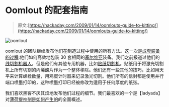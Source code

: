 # Oomlout 的配套指南

> 原文:[https://hackaday.com/2009/01/14/oomlouts-guide-to-kitting/](https://hackaday.com/2009/01/14/oomlouts-guide-to-kitting/)

![oomlout](../Images/d42fbac5f2df33df41d5c58c976dc5d9.png "oomlout")

oomlout 的团队继续发布他们在制造过程中使用的所有方法。这一次[是成套装备的过程](http://www.instructables.com/id/Open_Manufacturing_How_to_Build_30_SERB_Kits/ "Open Manufacturing - (How to Build 30 (SERB) Kits)"):他们如何高效地包装 30 套相同的[塞尔维亚](http://hackaday.com/2008/11/22/simple-servo-bot-plans/ "Simple servo bot plans  - Hack a Day")装备。我们之前报道过他们的[线切割机器人](http://hackaday.com/2009/01/03/automated-wire-cutter-and-stripper/ "Automated wire cutter and stripper  - Hack a Day")，但是他们有其他专用机器，比如[贴纸切割机](http://www.thingiverse.com/thing:276 "Sticker Sheet Measurer by oomlout - Thingiverse")。贴纸用于将激光切割机上所有切割的丙烯酸片作为一个整体移除。他们还有一些其他的技巧，比如用天平来计算螺栓数量，用鸡蛋计时器来记录激光切割。他们所有的信封都是使用并行端口喷墨打印的，这种喷墨打印已经被修改为适用于任何厚度的纸张。

我们喜欢黑客不厌其烦地发布他们过程的细节。我们最喜欢的一个是【ladyada】对[薄荷提神剂是如何产生的](http://www.ladyada.net/make/mintyboost/process.html "MintyBoost - Process documentation")的全面概述。